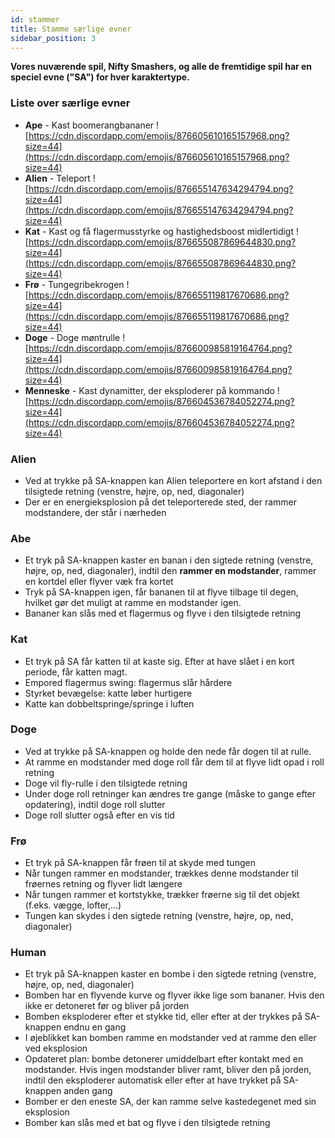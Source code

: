 ```yaml
---
id: stammer
title: Stamme særlige evner
sidebar_position: 3
---
```


**Vores nuværende spil, Nifty Smashers, og alle de fremtidige spil har en speciel evne ("SA") for hver karaktertype.**

### Liste over særlige evner

- **Ape** - Kast boomerangbananer ![https://cdn.discordapp.com/emojis/876605610165157968.png?size=44](https://cdn.discordapp.com/emojis/876605610165157968.png?size=44)
- **Alien** - Teleport ![https://cdn.discordapp.com/emojis/876655147634294794.png?size=44](https://cdn.discordapp.com/emojis/876655147634294794.png?size=44)
- **Kat** - Kast og få flagermusstyrke og hastighedsboost midlertidigt ![https://cdn.discordapp.com/emojis/876655087869644830.png?size=44](https://cdn.discordapp.com/emojis/876655087869644830.png?size=44)
- **Frø** - Tungegribekrogen ![https://cdn.discordapp.com/emojis/876655119817670686.png?size=44](https://cdn.discordapp.com/emojis/876655119817670686.png?size=44)
- **Doge** - Doge møntrulle ![https://cdn.discordapp.com/emojis/876600985819164764.png?size=44](https://cdn.discordapp.com/emojis/876600985819164764.png?size=44)
- **Menneske** - Kast dynamitter, der eksploderer på kommando ![https://cdn.discordapp.com/emojis/876604536784052274.png?size=44](https://cdn.discordapp.com/emojis/876604536784052274.png?size=44)

### Alien

- Ved at trykke på SA-knappen kan Alien teleportere en kort afstand i den tilsigtede retning (venstre, højre, op, ned, diagonaler)
- Der er en energieksplosion på det teleporterede sted, der rammer modstandere, der står i nærheden

### Abe

- Et tryk på SA-knappen kaster en banan i den sigtede retning (venstre, højre, op, ned, diagonaler), indtil den **rammer en modstander**, rammer en kortdel eller flyver væk fra kortet
- Tryk på SA-knappen igen, får bananen til at flyve tilbage til degen, hvilket gør det muligt at ramme en modstander igen.
- Bananer kan slås med et flagermus og flyve i den tilsigtede retning

### Kat

- Et tryk på SA får katten til at kaste sig. Efter at have slået i en kort periode, får katten magt.
- Empored flagermus swing: flagermus slår hårdere
- Styrket bevægelse: katte løber hurtigere
- Katte kan dobbeltspringe/springe i luften

### Doge

- Ved at trykke på SA-knappen og holde den nede får dogen til at rulle.
- At ramme en modstander med doge roll får dem til at flyve lidt opad i roll retning
- Doge vil fly-rulle i den tilsigtede retning
- Under doge roll retninger kan ændres tre gange (måske to gange efter opdatering), indtil doge roll slutter
- Doge roll slutter også efter en vis tid

### Frø

- Et tryk på SA-knappen får frøen til at skyde med tungen
- Når tungen rammer en modstander, trækkes denne modstander til frøernes retning og flyver lidt længere
- Når tungen rammer et kortstykke, trækker frøerne sig til det objekt (f.eks. vægge, lofter,...)
- Tungen kan skydes i den sigtede retning (venstre, højre, op, ned, diagonaler)

### Human

- Et tryk på SA-knappen kaster en bombe i den sigtede retning (venstre, højre, op, ned, diagonaler)
- Bomben har en flyvende kurve og flyver ikke lige som bananer. Hvis den ikke er detoneret før og bliver på jorden
- Bomben eksploderer efter et stykke tid, eller efter at der trykkes på SA-knappen endnu en gang
- I øjeblikket kan bomben ramme en modstander ved at ramme den eller ved eksplosion
- Opdateret plan: bombe detonerer umiddelbart efter kontakt med en modstander. Hvis ingen modstander bliver ramt, bliver den på jorden, indtil den eksploderer automatisk eller efter at have trykket på SA-knappen anden gang
- Bomber er den eneste SA, der kan ramme selve kastedegenet med sin eksplosion
- Bomber kan slås med et bat og flyve i den tilsigtede retning
